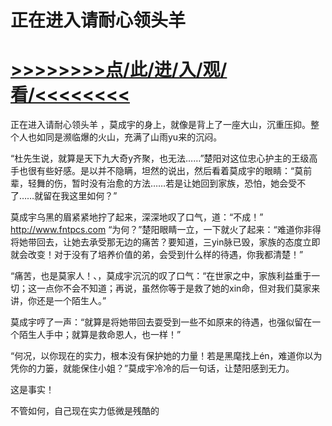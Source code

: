 # 正在进入请耐心领头羊

# <a href="https://github.com/dangole/dfs/issues/1">>>>>>>>>点/此/进/入/观/看/<<<<<<<<</a>

正在进入请耐心领头羊
，莫成宇的身上，就像是背上了一座大山，沉重压抑。整个人也如同是濒临爆的火山，充满了山雨yu来的沉闷。

“杜先生说，就算是天下九大奇y齐聚，也无法……”楚阳对这位忠心护主的王级高手也很有些好感。是以并不隐瞒，坦然的说出，然后看着莫成宇的眼睛：“莫前辈，轻舞的伤，暂时没有治愈的方法……若是让她回到家族，恐怕，她会受不了……就留在我这里如何？”

莫成宇乌黑的眉紧紧地拧了起来，深深地叹了口气，道：“不成！”
http://www.fntpcs.com
“为何？”楚阳眼睛一立，一下就火了起来：“难道你非得将她带回去，让她去承受那无边的痛苦？要知道，三yin脉已毁，家族的态度立即就会改变！对于没有了培养价值的弟，会受到什么样的待遇，你我都清楚！”

“痛苦，也是莫家人！、，莫成宇沉沉的叹了口气：“在世家之中，家族利益重于一切；这一点你不会不知道；再说，虽然你等于是救了她的xin命，但对我们莫家来讲，你还是一个陌生人。”

莫成宇哼了一声：“就算是将她带回去耍受到一些不如原来的待遇，也强似留在一个陌生人手中；就算是救命恩人，也一样！”

“何况，以你现在的实力，根本没有保护她的力量！若是黑麾找上én，难道你以为凭你的力篓，就能保住小姐？”莫成宇冷冷的后一句话，让楚阳感到无力。

这是事实！

不管如何，自己现在实力低微是残酷的
